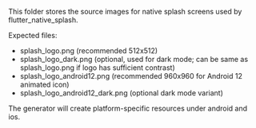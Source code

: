 This folder stores the source images for native splash screens used by flutter_native_splash.

Expected files:
- splash_logo.png (recommended 512x512)
- splash_logo_dark.png (optional, used for dark mode; can be same as splash_logo.png if logo has sufficient contrast)
- splash_logo_android12.png (recommended 960x960 for Android 12 animated icon)
- splash_logo_android12_dark.png (optional dark mode variant)

The generator will create platform-specific resources under android and ios.